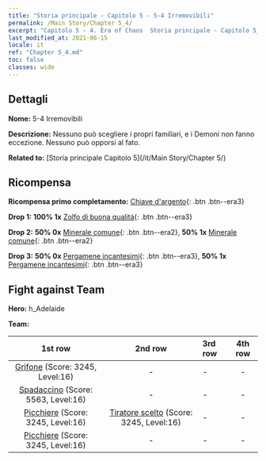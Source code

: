 ```yaml
---
title: "Storia principale - Capitolo 5 - 5-4 Irremovibili"
permalink: /Main Story/Chapter 5_4/
excerpt: "Capitolo 5 - 4. Era of Chaos  Storia principale - Capitolo 5_4. 5-4 Irremovibili"
last_modified_at: 2021-06-15
locale: it
ref: "Chapter 5_4.md"
toc: false
classes: wide
---
```


## Dettagli

 **Nome:** 5-4 Irremovibili

 **Descrizione:** Nessuno può scegliere i propri familiari, e i Demoni non fanno eccezione. Nessuno può opporsi al fato.

 **Related to:** [Storia principale Capitolo 5](/it/Main Story/Chapter 5/)

## Ricompensa

 **Ricompensa primo completamento:** [Chiave d'argento](/ItemsIT/con_693/){: .btn .btn--era3}

 **Drop 1:** **100% 1x** [Zolfo di buona qualità](/ItemsIT/mat_15/){: .btn .btn--era3}

 **Drop 2:** **50% 0x** [Minerale comune](/ItemsIT/mat_6/){: .btn .btn--era2}, **50% 1x** [Minerale comune](/ItemsIT/mat_6/){: .btn .btn--era2}

 **Drop 3:** **50% 0x** [Pergamene incantesimi](/ItemsIT/con_694/){: .btn .btn--era3}, **50% 1x** [Pergamene incantesimi](/ItemsIT/con_694/){: .btn .btn--era3}


## Fight against Team
 **Hero:** h_Adelaide

 **Team:**


  | 1st row | 2nd row | 3rd row | 4th row |
  |:----:|:----:|:----|:----:|
  | [Grifone](/it/units/Griffin/) (Score: 3245, Level:16)  | - | - | - |
  | [Spadaccino](/it/units/Swordsman/) (Score: 5563, Level:16)  | - | - | - |
  | [Picchiere](/it/units/Pikeman/) (Score: 3245, Level:16)  | [Tiratore scelto](/it/units/Marksman/) (Score: 3245, Level:16)  | - | - |
  | [Picchiere](/it/units/Pikeman/) (Score: 3245, Level:16)  | - | - | - |


